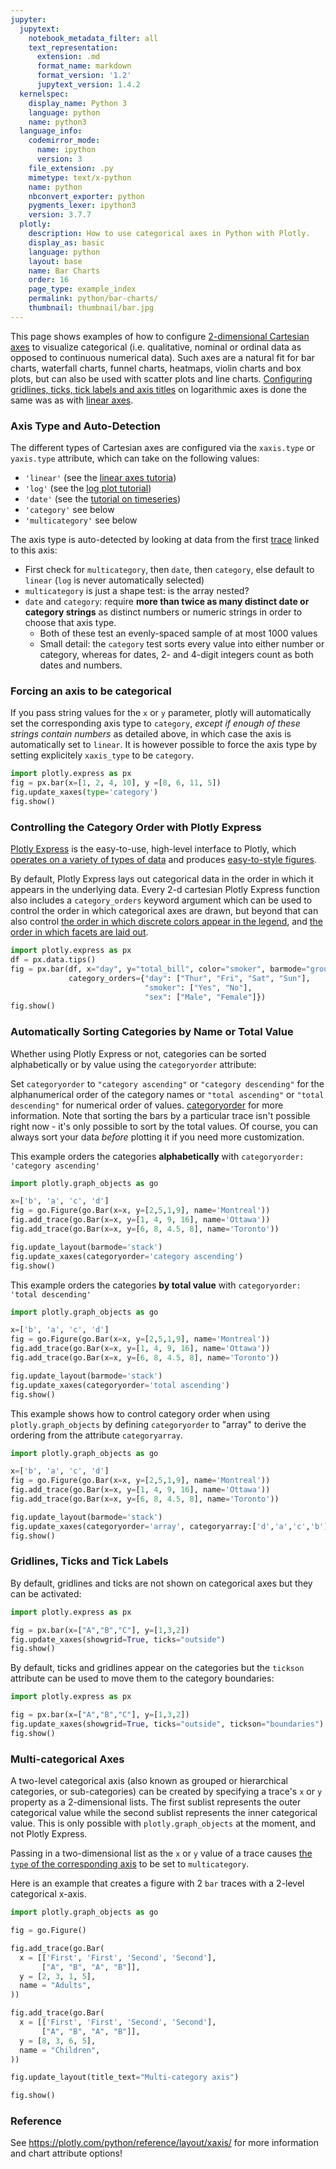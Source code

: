 ```yaml
---
jupyter:
  jupytext:
    notebook_metadata_filter: all
    text_representation:
      extension: .md
      format_name: markdown
      format_version: '1.2'
      jupytext_version: 1.4.2
  kernelspec:
    display_name: Python 3
    language: python
    name: python3
  language_info:
    codemirror_mode:
      name: ipython
      version: 3
    file_extension: .py
    mimetype: text/x-python
    name: python
    nbconvert_exporter: python
    pygments_lexer: ipython3
    version: 3.7.7
  plotly:
    description: How to use categorical axes in Python with Plotly.
    display_as: basic
    language: python
    layout: base
    name: Bar Charts
    order: 16
    page_type: example_index
    permalink: python/bar-charts/
    thumbnail: thumbnail/bar.jpg
---
```



This page shows examples of how to configure [2-dimensional Cartesian axes](/python/figure-structure/#2d-cartesian-trace-types-and-subplots) to visualize categorical (i.e. qualitative, nominal or ordinal data as opposed to continuous numerical data). Such axes are a natural fit for bar charts, waterfall charts, funnel charts, heatmaps, violin charts and box plots, but can also be used with scatter plots and line charts. [Configuring gridlines, ticks, tick labels and axis titles](/python/axes/) on logarithmic axes is done the same was as with [linear axes](/python/axes/).

### Axis Type and Auto-Detection

The different types of Cartesian axes are configured via the `xaxis.type` or `yaxis.type` attribute, which can take on the following values:

- `'linear'` (see the [linear axes tutoria](/python/axes/))
- `'log'` (see the [log plot tutorial](/python/log-plots/))
- `'date'` (see the [tutorial on timeseries](/python/time-series/))
- `'category'` see below
- `'multicategory'` see below

The axis type is auto-detected by looking at data from the first [trace](/python/figure-structure/) linked to this axis:

* First check for `multicategory`, then `date`, then `category`, else default to `linear` (`log` is never automatically selected)
* `multicategory` is just a shape test: is the array nested?
* `date` and `category`: require **more than twice as many distinct date or category strings** as distinct numbers or numeric strings in order to choose that axis type.
	* Both of these test an evenly-spaced sample of at most 1000 values
	* Small detail: the `category` test sorts every value into either number or category, whereas for dates, 2- and 4-digit integers count as both dates and numbers.


### Forcing an axis to be categorical

If you pass string values for the `x` or `y` parameter, plotly will automatically set the corresponding axis type to `category`, *except if enough of these strings contain numbers* as detailed above, in which case the axis is automatically set to `linear`. It is however possible to force the axis type by setting explicitely `xaxis_type` to be `category`.

```python
import plotly.express as px
fig = px.bar(x=[1, 2, 4, 10], y =[8, 6, 11, 5])
fig.update_xaxes(type='category')
fig.show()
```

### Controlling the Category Order with Plotly Express

[Plotly Express](/python/plotly-express/) is the easy-to-use, high-level interface to Plotly, which [operates on a variety of types of data](/python/px-arguments/) and produces [easy-to-style figures](/python/styling-plotly-express/).

By default, Plotly Express lays out categorical data in the order in which it appears in the underlying data. Every 2-d cartesian Plotly Express function also includes a `category_orders` keyword argument which can be used to control the order in which categorical axes are drawn, but beyond that can also control [the order in which discrete colors appear in the legend](/python/discrete-color/), and [the order in which facets are laid out](/python/facet-plots/).

```python
import plotly.express as px
df = px.data.tips()
fig = px.bar(df, x="day", y="total_bill", color="smoker", barmode="group", facet_col="sex",
             category_orders={"day": ["Thur", "Fri", "Sat", "Sun"],
                              "smoker": ["Yes", "No"],
                              "sex": ["Male", "Female"]})
fig.show()
```

### Automatically Sorting Categories by Name or Total Value

Whether using Plotly Express or not, categories can be sorted alphabetically or by value using the `categoryorder` attribute:

Set `categoryorder` to `"category ascending"` or `"category descending"` for the alphanumerical order of the category names or `"total ascending"` or `"total descending"` for numerical order of values. [categoryorder](https://plotly.com/python/reference/layout/xaxis/#layout-xaxis-categoryorder) for more information. Note that sorting the bars by a particular trace isn't possible right now - it's only possible to sort by the total values. Of course, you can always sort your data _before_ plotting it if you need more customization.

This example orders the categories **alphabetically** with `categoryorder: 'category ascending'`

```python
import plotly.graph_objects as go

x=['b', 'a', 'c', 'd']
fig = go.Figure(go.Bar(x=x, y=[2,5,1,9], name='Montreal'))
fig.add_trace(go.Bar(x=x, y=[1, 4, 9, 16], name='Ottawa'))
fig.add_trace(go.Bar(x=x, y=[6, 8, 4.5, 8], name='Toronto'))

fig.update_layout(barmode='stack')
fig.update_xaxes(categoryorder='category ascending')
fig.show()
```

This example orders the categories **by total value** with `categoryorder: 'total descending'`

```python
import plotly.graph_objects as go

x=['b', 'a', 'c', 'd']
fig = go.Figure(go.Bar(x=x, y=[2,5,1,9], name='Montreal'))
fig.add_trace(go.Bar(x=x, y=[1, 4, 9, 16], name='Ottawa'))
fig.add_trace(go.Bar(x=x, y=[6, 8, 4.5, 8], name='Toronto'))

fig.update_layout(barmode='stack')
fig.update_xaxes(categoryorder='total ascending')
fig.show()
```

This example shows how to control category order when using `plotly.graph_objects` by defining `categoryorder` to "array" to derive the ordering from the attribute `categoryarray`.

```python
import plotly.graph_objects as go

x=['b', 'a', 'c', 'd']
fig = go.Figure(go.Bar(x=x, y=[2,5,1,9], name='Montreal'))
fig.add_trace(go.Bar(x=x, y=[1, 4, 9, 16], name='Ottawa'))
fig.add_trace(go.Bar(x=x, y=[6, 8, 4.5, 8], name='Toronto'))

fig.update_layout(barmode='stack')
fig.update_xaxes(categoryorder='array', categoryarray:['d','a','c','b'])
fig.show()
```
### Gridlines, Ticks and Tick Labels


By default, gridlines and ticks are not shown on categorical axes but they can be activated:

```python
import plotly.express as px

fig = px.bar(x=["A","B","C"], y=[1,3,2])
fig.update_xaxes(showgrid=True, ticks="outside")
fig.show()
```

By default, ticks and gridlines appear on the categories but the `tickson` attribute can be used to move them to the category boundaries:

```python
import plotly.express as px

fig = px.bar(x=["A","B","C"], y=[1,3,2])
fig.update_xaxes(showgrid=True, ticks="outside", tickson="boundaries")
fig.show()
```

### Multi-categorical Axes

A two-level categorical axis (also known as grouped or hierarchical categories, or sub-categories) can be created by specifying a trace's `x` or `y` property as a 2-dimensional lists. The first sublist represents the outer categorical value while the second sublist represents the inner categorical value. This is only possible with `plotly.graph_objects` at the moment, and not Plotly Express.

Passing in a two-dimensional list as the `x` or `y` value of a trace causes [the `type` of the corresponding axis](/python/axes/) to be set to `multicategory`.

Here is an example that creates a figure with 2 `bar` traces with a 2-level categorical x-axis.

```python
import plotly.graph_objects as go

fig = go.Figure()

fig.add_trace(go.Bar(
  x = [['First', 'First', 'Second', 'Second'],
       ["A", "B", "A", "B"]],
  y = [2, 3, 1, 5],
  name = "Adults",
))

fig.add_trace(go.Bar(
  x = [['First', 'First', 'Second', 'Second'],
       ["A", "B", "A", "B"]],
  y = [8, 3, 6, 5],
  name = "Children",
))

fig.update_layout(title_text="Multi-category axis")

fig.show()
```
### Reference

See https://plotly.com/python/reference/layout/xaxis/ for more information and chart attribute options!
